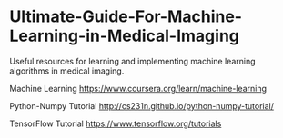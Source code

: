 # Ultimate-Guide-For-Machine-Learning-in-Medical-Imaging
Useful resources for learning and implementing machine learning algorithms in medical imaging.

Machine Learning
https://www.coursera.org/learn/machine-learning

Python-Numpy Tutorial
http://cs231n.github.io/python-numpy-tutorial/

TensorFlow Tutorial
https://www.tensorflow.org/tutorials




